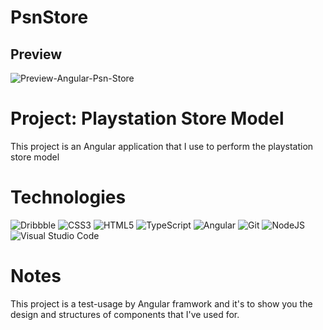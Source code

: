# PsnStore

## Preview

![Preview-Angular-Psn-Store](https://github.com/rhuanbodart/angular-psn-store/blob/main/assets/Readme.jpg)

# Project: Playstation Store Model
This project is an Angular application that I use to perform the playstation store model

# Technologies

![Dribbble](https://img.shields.io/badge/Dribbble-EA4C89?style=for-the-badge&logo=dribbble&logoColor=white)
![CSS3](https://img.shields.io/badge/css3-%231572B6.svg?style=for-the-badge&logo=css3&logoColor=white) 
![HTML5](https://img.shields.io/badge/html5-%23E34F26.svg?style=for-the-badge&logo=html5&logoColor=white) 
![TypeScript](https://img.shields.io/badge/typescript-%23007ACC.svg?style=for-the-badge&logo=typescript&logoColor=white) 
![Angular](https://img.shields.io/badge/angular-%23DD0031.svg?style=for-the-badge&logo=angular&logoColor=white) 
![Git](https://img.shields.io/badge/git-%23F05033.svg?style=for-the-badge&logo=git&logoColor=white)
![NodeJS](https://img.shields.io/badge/node.js-6DA55F?style=for-the-badge&logo=node.js&logoColor=white)
![Visual Studio Code](https://img.shields.io/badge/Visual%20Studio%20Code-0078d7.svg?style=for-the-badge&logo=visual-studio-code&logoColor=white)

# Notes

This project is a test-usage by Angular framwork and it's to show you the design and structures of components that I've used for.
